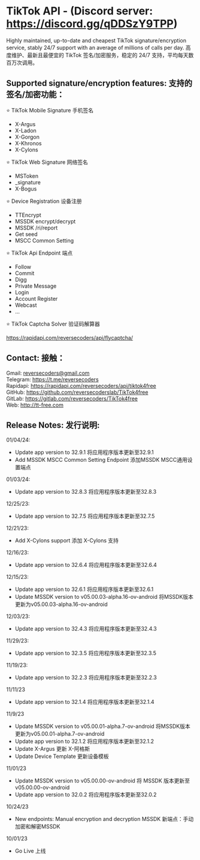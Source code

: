 # TikTok API - (Discord server: https://discord.gg/qDDSzY9TPP)
Highly maintained, up-to-date and cheapest TikTok signature/encryption service, stably 24/7 support with an average of millions of calls per day.
高度维护、最新且最便宜的 TikTok 签名/加密服务，稳定的 24/7 支持，平均每天数百万次调用。

## Supported signature/encryption features: 支持的签名/加密功能：

⭐ TikTok Mobile Signature 手机签名

- X-Argus
- X-Ladon
- X-Gorgon
- X-Khronos
- X-Cylons

⭐ TikTok Web Signature 网络签名

- MSToken
- _signature
- X-Bogus

⭐ Device Registration 设备注册

- TTEncrypt
- MSSDK encrypt/decrypt
- MSSDK /ri/report
- Get seed
- MSCC Common Setting

⭐ TikTok Api Endpoint 端点

- Follow
- Commit
- Digg
- Private Message
- Login
- Account Register
- Webcast
- ...

⭐ TikTok Captcha Solver 验证码解算器

https://rapidapi.com/reversecoders/api/flycaptcha/

## Contact: 接触：

Gmail: reversecoders@gmail.com <br>
Telegram: https://t.me/reversecoders <br>
Rapidapi: https://rapidapi.com/reversecoders/api/tiktok4free <br>
GitHub: https://github.com/reversecoderslab/TikTok4free  <br>
GitLab: https://gitlab.com/reversecoders/TikTok4free  <br>
Web: http://tt-free.com <br>

## Release Notes: 发行说明:

01/04/24:

- Update app version to 32.9.1 将应用程序版本更新至32.9.1
- Add MSSDK MSCC Common Setting Endpoint 添加MSSDK MSCC通用设置端点

01/03/24:

- Update app version to 32.8.3 将应用程序版本更新至32.8.3

12/25/23:

- Update app version to 32.7.5 将应用程序版本更新至32.7.5

12/21/23:

- Add X-Cylons support 添加 X-Cylons 支持

12/16/23:

- Update app version to 32.6.4 将应用程序版本更新至32.6.4

12/15/23:

- Update app version to 32.6.1 将应用程序版本更新至32.6.1
- Update MSSDK version to v05.00.03-alpha.16-ov-android 将MSSDK版本更新为v05.00.03-alpha.16-ov-android

12/03/23:

- Update app version to 32.4.3 将应用程序版本更新至32.4.3

11/29/23:

- Update app version to 32.3.5 将应用程序版本更新至32.3.5

11/19/23:

- Update app version to 32.2.3 将应用程序版本更新至32.2.3

11/11/23

- Update app version to 32.1.4 将应用程序版本更新至32.1.4

11/9/23

- Update MSSDK version to v05.00.01-alpha.7-ov-android 将MSSDK版本更新为v05.00.01-alpha.7-ov-android
- Update app version to 32.1.2 将应用程序版本更新至32.1.2
- Update X-Argus 更新 X-阿格斯
- Update Device Template 更新设备模板

11/01/23

- Update MSSDK version to v05.00.00-ov-android 将 MSSDK 版本更新至 v05.00.00-ov-android
- Update app version to 32.0.2 将应用程序版本更新至32.0.2

10/24/23

- New endpoints: Manual encryption and decryption MSSDK 新端点：手动加密和解密MSSDK

10/01/23

- Go Live 上线

